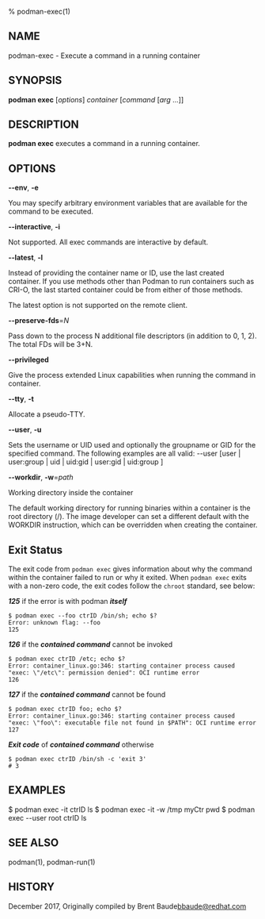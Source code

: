% podman-exec(1)

## NAME
podman\-exec - Execute a command in a running container

## SYNOPSIS
**podman exec** [*options*] *container* [*command* [*arg* ...]]

## DESCRIPTION
**podman exec** executes a command in a running container.

## OPTIONS
**--env**, **-e**

You may specify arbitrary environment variables that are available for the
command to be executed.

**--interactive**, **-i**

Not supported.  All exec commands are interactive by default.

**--latest**, **-l**

Instead of providing the container name or ID, use the last created container. If you use methods other than Podman
to run containers such as CRI-O, the last started  container could be from either of those methods.

The latest option is not supported on the remote client.

**--preserve-fds**=*N*

Pass down to the process N additional file descriptors (in addition to 0, 1, 2).  The total FDs will be 3+N.

**--privileged**

Give the process extended Linux capabilities when running the command in container.

**--tty**, **-t**

Allocate a pseudo-TTY.

**--user**, **-u**

Sets the username or UID used and optionally the groupname or GID for the specified command.
The following examples are all valid:
--user [user | user:group | uid | uid:gid | user:gid | uid:group ]

**--workdir**, **-w**=*path*

Working directory inside the container

The default working directory for running binaries within a container is the root directory (/).
The image developer can set a different default with the WORKDIR instruction, which can be overridden
when creating the container.

## Exit Status

The exit code from `podman exec` gives information about why the command within the container failed to run or why it exited.  When `podman exec` exits with a
non-zero code, the exit codes follow the `chroot` standard, see below:

**_125_** if the error is with podman **_itself_**

    $ podman exec --foo ctrID /bin/sh; echo $?
    Error: unknown flag: --foo
    125

**_126_** if the **_contained command_** cannot be invoked

    $ podman exec ctrID /etc; echo $?
    Error: container_linux.go:346: starting container process caused "exec: \"/etc\": permission denied": OCI runtime error
    126

**_127_** if the **_contained command_** cannot be found

    $ podman exec ctrID foo; echo $?
    Error: container_linux.go:346: starting container process caused "exec: \"foo\": executable file not found in $PATH": OCI runtime error
    127

**_Exit code_** of **_contained command_** otherwise

    $ podman exec ctrID /bin/sh -c 'exit 3'
    # 3

## EXAMPLES

$ podman exec -it ctrID ls
$ podman exec -it -w /tmp myCtr pwd
$ podman exec --user root ctrID ls

## SEE ALSO
podman(1), podman-run(1)

## HISTORY
December 2017, Originally compiled by Brent Baude<bbaude@redhat.com>
